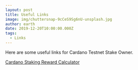 ```yaml
---
layout: post
title: Useful Links
image: img/chuttersnap-9cCeS9Sg6nU-unsplash.jpg
author: earth
date: 2019-12-20T10:00:00.000Z
tags:
  - Links
---
```


Here are some useful links for Cardano Testnet Stake Owner.

<a href='https://staking.cardano.org/en/calculator/'>Cardano Staking Reward Calculator</a>
